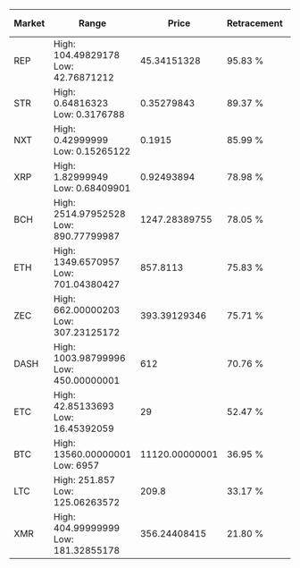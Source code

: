 | Market | Range | Price| Retracement | Doubles to 50% |
| --- | --- | --- | --- | --- |
| REP | High: 104.49829178<br />Low: 42.76871212 | 45.34151328 | 95.83 % | 1.62 |
| STR | High: 0.64816323<br />Low: 0.3176788 | 0.35279843 | 89.37 % | 1.37 |
| NXT | High: 0.42999999<br />Low: 0.15265122 | 0.1915 | 85.99 % | 1.52 |
| XRP | High: 1.82999949<br />Low: 0.68409901 | 0.92493894 | 78.98 % | 1.36 |
| BCH | High: 2514.97952528<br />Low: 890.77799987 | 1247.28389755 | 78.05 % | 1.37 |
| ETH | High: 1349.6570957<br />Low: 701.04380427 | 857.8113 | 75.83 % | 1.20 |
| ZEC | High: 662.00000203<br />Low: 307.23125172 | 393.39129346 | 75.71 % | 1.23 |
| DASH | High: 1003.98799996<br />Low: 450.00000001 | 612 | 70.76 % | 1.19 |
| ETC | High: 42.85133693<br />Low: 16.45392059 | 29 | 52.47 % | 1.02 |
| BTC | High: 13560.00000001<br />Low: 6957 | 11120.00000001 | 36.95 % | 0.00 |
| LTC | High: 251.857<br />Low: 125.06263572 | 209.8 | 33.17 % | 0.00 |
| XMR | High: 404.99999999<br />Low: 181.32855178 | 356.24408415 | 21.80 % | 0.00 |
